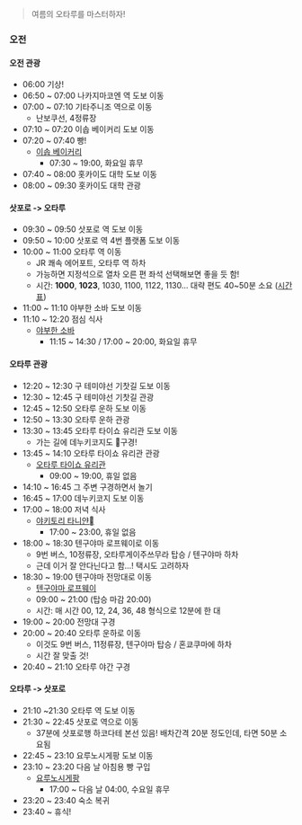 > 여름의 오타루를 마스터하자!
### 오전
#### 오전 관광
- 06:00 기상!
- 06:50 ~ 07:00 나카지마코엔 역 도보 이동
- 07:00 ~ 07:10 기타주니조 역으로 이동
	- 난보쿠선, 4정류장
- 07:10 ~ 07:20 이솝 베이커리 도보 이동
- 07:20 ~ 07:40 빵!
	- [이솝 베이커리](https://maps.app.goo.gl/r6mp4X9HjzJecBAi6)
		- 07:30 ~ 19:00, 화요일 휴무
- 07:40 ~ 08:00 홋카이도 대학 도보 이동
- 08:00 ~ 09:30 홋카이도 대학 관광
#### 삿포로 -> 오타루
- 09:30 ~ 09:50 삿포로 역 도보 이동
- 09:50 ~ 10:00 삿포로 역 4번 플랫폼 도보 이동
- 10:00 ~ 11:00 오타루 역 이동
	- JR 쾌속 에어포트, 오타루 역 하차
	- 가능하면 지정석으로 열차 오른 편 좌석 선택해보면 좋을 듯 함!
	- 시간: **1000**, **1023**, 1030, 1100, 1122, 1130... 대략 편도 40~50분 소요 ([시간표](https://www.navitime.co.jp/diagram/depArrTimeList?date=2025-08-11&hour=10&departure=00002928&arrival=00003724&line=00000227&updown=0))
- 11:00 ~ 11:10 야부한 소바 도보 이동
- 11:10 ~ 12:20 점심 식사
	- [야부한 소바](https://maps.app.goo.gl/61ZPeczpML55Fmrn9)
		- 11:15 ~ 14:30 / 17:00 ~ 20:00, 화요일 휴무
#### 오타루 관광
- 12:20 ~ 12:30 구 테미야선 기찻길 도보 이동
- 12:30 ~ 12:45 구 테미야선 기찻길 관광
- 12:45 ~ 12:50 오타루 운하 도보 이동
- 12:50 ~ 13:30 오타루 운하 관광
- 13:30 ~ 13:45 오타루 타이쇼 유리관 도보 이동
	- 가는 길에 데누키코지도 구경!
- 13:45 ~ 14:10 오타루 타이쇼 유리관 관광
	- [오타루 타이쇼 유리관](https://maps.app.goo.gl/AgwbzU3gkRhDaF4o6)
		- 09:00 ~ 19:00, 휴일 없음
- 14:10 ~ 16:45 그 주변 구경하면서 놀기
- 16:45 ~ 17:00 데누키코지 도보 이동
- 17:00 ~ 18:00 저녁 식사
	- [야키토리 타니얀](https://maps.app.goo.gl/yXi1HywFnWoerZFA8)
		- 17:00 ~ 23:00, 휴일 없음
- 18:00 ~ 18:30 텐구야마 로프웨이로 이동
	- 9번 버스, 10정류장, 오타루게이주쓰무라 탑승 / 텐구야마 하차
	- 근데 이거 잘 안다닌다고 함...! 택시도 고려하자
- 18:30 ~ 19:00 텐구야마 전망대로 이동
	- [텐구야마 로프웨이](https://maps.app.goo.gl/vcxvB1sCDfnM3eRb6)
	- 09:00 ~ 21:00 (탑승 마감 20:00)
	- 시간: 매 시간 00, 12, 24, 36, 48 형식으로 12분에 한 대
- 19:00 ~ 20:00 전망대 구경
- 20:00 ~ 20:40 오타루 운하로 이동
	- 이것도 9번 버스, 11정류장, 텐구야마 탑승 / 혼쿄쿠마에 하차
	- 시간 잘 맞출 것! 
- 20:40 ~ 21:10 오타루 야간 구경
#### 오타루 -> 삿포로
- 21:10 ~21:30 오타루 역 도보 이동
- 21:30 ~ 22:45 삿포로 역으로 이동
	- 37분에 삿포로행 하코다테 본선 있음! 배차간격 20분 정도인데, 타면 50분 소요됨
- 22:45 ~ 23:10 요루노시게팡 도보 이동
- 23:10 ~ 23:20 다음 날 아침용 빵 구입
	- [요루노시게팡](https://maps.app.goo.gl/1RMPUezZ7DKSBvXu9)
		- 17:00 ~ 다음 날 04:00, 수요일 휴무
- 23:20 ~ 23:40 숙소 복귀
- 23:40 ~ 휴식!